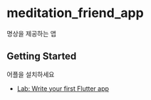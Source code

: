 # meditation_friend_app

명상을 제공하는 앱

## Getting Started

어플을 설치하세요 

- [Lab: Write your first Flutter app](https://docs.flutter.dev/get-started/codelab)
